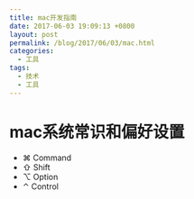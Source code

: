 ```yaml
---
title: mac开发指南
date: 2017-06-03 19:09:13 +0800
layout: post
permalink: /blog/2017/06/03/mac.html
categories:
  - 工具
tags:
  - 技术
  - 工具
---
```

# mac系统常识和偏好设置
- ⌘ Command
- ⇧ Shift
- ⌥ Option
- ⌃ Control
